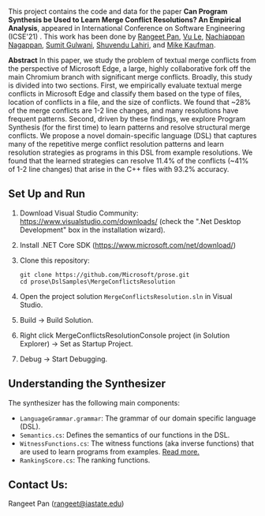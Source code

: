 This project contains the code and data for the paper **Can Program Synthesis be Used to Learn Merge Conflict Resolutions? An Empirical Analysis**, appeared in International Conference on Software Engineering (ICSE'21) . This work has been done by [Rangeet Pan](https://rangeetpan.github.io/), [Vu Le](https://www.microsoft.com/en-us/research/people/levu/), [Nachiappan Nagappan](https://nachinagappan.github.io/), [Sumit Gulwani](https://www.microsoft.com/en-us/research/people/sumitg/), [Shuvendu Lahiri](https://www.microsoft.com/en-us/research/people/shuvendu/), and [Mike Kaufman](https://www.linkedin.com/in/mike-kaufman-439622/).

**Abstract**
 In this paper, we study the problem of textual merge conflicts from the perspective of Microsoft Edge, a large, highly collaborative fork off the main Chromium branch with significant merge conflicts. 
Broadly, this study is divided into two sections. First, we empirically evaluate textual merge conflicts in Microsoft Edge and classify them based on the type of files, location of conflicts in a file, and the size of conflicts. We found that ~28% of the merge conflicts are 1-2 line changes, and many resolutions have frequent patterns.  Second, driven by these findings, we explore Program Synthesis (for the first time) to learn patterns and resolve structural merge conflicts. 
We propose a novel domain-specific language (DSL) that captures many of the repetitive merge conflict resolution patterns and learn resolution strategies as programs in this DSL from example resolutions. We found that the learned strategies can resolve 11.4% of the conflicts (~41% of 1-2 line changes) that arise in the  C++ files with 93.2% accuracy.

## Set Up and Run

1. Download Visual Studio Community: https://www.visualstudio.com/downloads/ (check the ".Net Desktop Development" box in the installation wizard).

1. Install .NET Core SDK (https://www.microsoft.com/net/download/)

1. Clone this repository:
    ```
    git clone https://github.com/Microsoft/prose.git
    cd prose\DslSamples\MergeConflictsResolution
    ```

1. Open the project solution `MergeConflictsResolution.sln` in Visual Studio.

1. Build -> Build Solution.

1. Right click MergeConflictsResolutionConsole project (in Solution Explorer) -> Set as Startup Project.

1. Debug -> Start Debugging.

## Understanding the Synthesizer

The synthesizer has the following main components:

- `LanguageGrammar.grammar`: The grammar of our domain specific language (DSL).
- `Semantics.cs`: Defines the semantics of our functions in the DSL.
- `WitnessFunctions.cs`: The witness functions (aka inverse functions) that are used to learn programs from examples. [Read more.](https://www.microsoft.com/en-us/research/publication/flashmeta-framework-inductive-program-synthesis/)
- `RankingScore.cs`: The ranking functions.


## Contact Us:

Rangeet Pan (rangeet@iastate.edu)